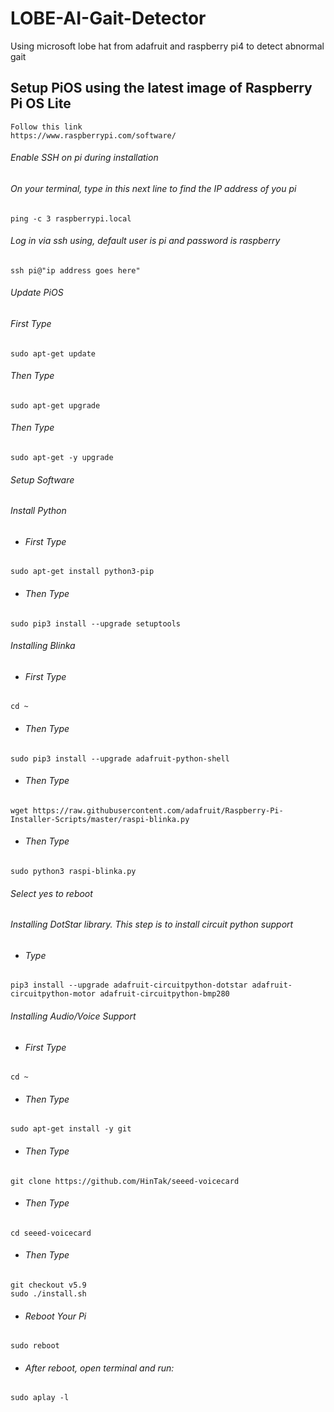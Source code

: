 # LOBE-AI-Gait-Detector
Using microsoft lobe hat from adafruit and raspberry pi4 to detect abnormal gait



## Setup PiOS using the latest image of Raspberry Pi OS Lite
    Follow this link 
    https://www.raspberrypi.com/software/

###### Enable SSH on pi during installation
###### On your terminal, type in this next line to find the IP address of you pi
    ping -c 3 raspberrypi.local
###### Log in via ssh using, default user is pi and password is raspberry
    ssh pi@"ip address goes here"
###### Update PiOS
###### First Type
    sudo apt-get update
###### Then Type
    sudo apt-get upgrade
###### Then Type
    sudo apt-get -y upgrade


###### Setup Software 
###### Install Python
-    ###### First Type
    sudo apt-get install python3-pip
-    ###### Then Type
    sudo pip3 install --upgrade setuptools
###### Installing Blinka 
-    ###### First Type
    cd ~
-    ###### Then Type
    sudo pip3 install --upgrade adafruit-python-shell
-    ###### Then Type
    wget https://raw.githubusercontent.com/adafruit/Raspberry-Pi-Installer-Scripts/master/raspi-blinka.py
-    ###### Then Type
    sudo python3 raspi-blinka.py
###### Select yes to reboot

###### Installing DotStar library. This step is to install circuit python support
-    ###### Type
    pip3 install --upgrade adafruit-circuitpython-dotstar adafruit-circuitpython-motor adafruit-circuitpython-bmp280

###### Installing Audio/Voice Support
-    ###### First Type
    cd ~
-    ###### Then Type
    sudo apt-get install -y git
-    ###### Then Type
    git clone https://github.com/HinTak/seeed-voicecard
-    ###### Then Type
    cd seeed-voicecard
-    ###### Then Type
    git checkout v5.9
    sudo ./install.sh
-    ###### Reboot Your Pi 
    sudo reboot
-    ###### After reboot, open terminal and run:
    sudo aplay -l
